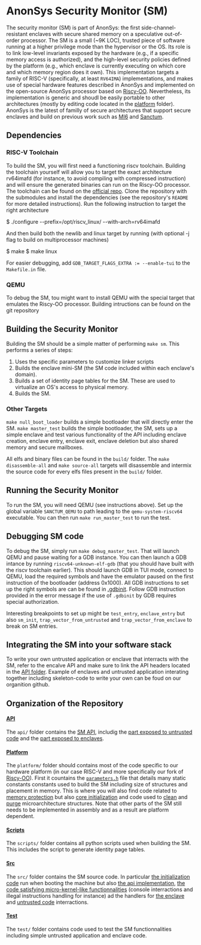 # AnonSys Security Monitor (SM)

The security monitor (SM) is part of AnonSys: the first side-channel-resistant enclaves with secure shared memory on a speculative out-of-order processor.
The SM is a small (~9K LOC), trusted piece of software running at a higher privilege mode than the hypervisor or the OS.
Its role is to link low-level invariants exposed by the hardware (e.g., if a specific memory access is authorized), and the high-level security policies defined by the platform (e.g., which enclave is currently executing on which core and which memory region does it own).
This implementation targets a family of RISC-V (specifically, at least `RV64IMA`) implementations, and makes use of special hardware features described in AnonSys and implemented on the open-source AnonSys processor based on [Riscy-OO](https://github.com/csail-csg/riscy-OOO).
Nevertheless, its implementation is generic and shoudl be easily portable to other architectures (mostly by editing code located in the [platform](platform) folder).
AnonSys is the latest of familly of secure architectures that support secure enclaves and build on previous work such as [MI6](https://arxiv.org/abs/1812.09822) and [Sanctum](https://eprint.iacr.org/2015/564).

## Dependencies

### RISC-V Toolchain

To build the SM, you will first need a functioning riscv toolchain.
Building the toolchain yourself will allow you to target the exact architecture rv64imafd (for instance, to avoid compiling with compressed instruction) and will ensure the generated binaries can run on the Riscy-OO processor.
The toolchain can be found on the [official repo](https://github.com/riscv-collab/riscv-gnu-toolchain).
Clone the repository with the submodules and install the dependencies (see the repository's `README` for more detailed instructions).
Run the following instruction to target the right architecture

  $ ./configure --prefix=/opt/riscv_linux/ --with-arch=rv64imafd

And then build both the newlib and linux target by running (with optional -j flag to build on multiprocessor machines)

  $ make
  $ make linux

For easier debugging, add `GDB_TARGET_FLAGS_EXTRA := --enable-tui` to the `Makefile.in` file.

### QEMU

To debug the SM, tou might want to install QEMU with the special target that emulates the Riscy-OO processor. 
Building intructions can be found on the git repository

## Building the Security Monitor

Building the SM should be a simple matter of performing `make sm`.
This performs a series of steps:

1. Uses the specific parameters to customize linker scripts
2. Builds the enclave mini-SM (the SM code included within each enclave's domain).
3. Builds a set of identity page tables for the SM. These are used to virtualize an OS's access to physical memory.
4. Builds the SM.

### Other Targets

`make null_boot_loader` builds a simple bootloader that will directly enter the SM.
`make master_test` builds the simple bootloader, the SM, sets up a simple enclave and test various functionality of the API including enclave creation, enclave entry, enclave exit, enclave deletion but also shared memory and secure mailboxes.

All elfs and binary files can be found in the `build/` folder. The `make disassemble-all` and `make source-all` targets will disassemble and intermix the source code for every elfs files present in the `build/` folder.

## Running the Security Monitor

To run the SM, you will need QEMU (see instructions above).
Set up the global variable `SANCTUM_QEMU` to path leading to the `qemu-system-riscv64` executable.
You can then run `make run_master_test` to run the test.

## Debugging SM code

To debug the SM, simply run `make debug_master_test`. That will launch QEMU and pause waiting for a GDB instance. You can then launch a GDB intance by running `riscv64-unknown-elf-gdb` (that you should have built with the riscv toolchain earlier).
This should launch GDB in TUI mode, connect to QEMU, load the required symbols and have the emulator paused on the first instruction of the bootloader (address 0x1000).
All GDB instructions to set up the right symbols are can be found in [.gdbinit](.gdbinit).
Follow GDB instruction provided in the error message if the use of `.gdbinit` by GDB requires special authorization.

Interesting breakpoints to set up might be `test_entry`, `enclave_entry` but also `sm_init`, `trap_vector_from_untrusted` and `trap_vector_from_enclave` to break on SM entries.

## Integrating the SM into your software stack

To write your own untrusted application or enclave that interracts with the SM, refer to the encalve API and make sure to link the API headers located in the [API folder](api/). Example of enclaves and untrusted application interating together including skeleton-code to write your own can be foud on our organition github.


## Organization of the Repository

#### [API](api/)

The `api/` folder contains the [SM API](api/api.h), includig the [part exposed to untrusted code](api/api_untrusted.h) and the [part exposed to enclaves](api/api_enclave.h).

#### [Platform](platform/)

The `platform/` folder should contains most of the code specific to our hardware platform (in our case RISC-V and more specifically our fork of [Riscy-OO](https://github.com/csail-csg/riscy-OOO)).
First it countains the [`parameters.h`](platform/parameters.h) file that details many static constants constants used to build the SM including size of structures and placement in memory.
This is where you will also find code related to [memory protection](platform/platform_memory_protection.c) but also [core initialization](platform/platform_core_init.c) and code used to [clean](platform/platform_clean_core.S) and [purge](platform/platform_purge_core.S) microarchitecture structures. Note that other parts of the SM still needs to be implemented in assembly and as a result are platform dependent.

#### [Scripts](scripts/)

The `scripts/` folder contains all python scripts used when building the SM.
This includes the script to generate identity page tables.

#### [Src](src/)

The `src/` folder contains the SM source code. In particular [the initialization code](src/init/) run when booting the machine but also [the api implementation](src/api/), [the code satisfying micro-kernel-like functionnalities](src/kernel/) (console interractions and illegal instructions handling for instance) ad the handlers for [the enclave](src/handle_enclave/) and [untrusted code](src/handle_untrusted/) interractions.

#### [Test](test/)

The `test/` folder contains code used to test the SM functionnalities including simple untrusted application and enclave code.